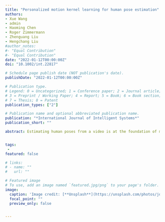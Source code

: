 ```yaml
---
title: "Personalized motion kernel learning for human pose estimation"
authors:
- Xue Wang
- admin
- Haoming Chen
- Roger Zimmermann
- Zhenguang Liu
- Hengchang Liu
#author_notes:
#- "Equal Contribution"
#- "Equal Contribution"
date: "2022-01-12T00:00:00Z"
doi: "10.1002/int.22817"

# Schedule page publish date (NOT publication's date).
publishDate: "2022-01-12T00:00:00Z"

# Publication type.
# Legend: 0 = Uncategorized; 1 = Conference paper; 2 = Journal article;
# 3 = Preprint / Working Paper; 4 = Report; 5 = Book; 6 = Book section;
# 7 = Thesis; 8 = Patent
publication_types: ["2"]

# Publication name and optional abbreviated publication name.
publication: "*International Journal of Intelligent Systems*"
publication_short: ""

abstract: Estimating human poses from a video is at the foundation of many visual intelligent systems. Various convolutional neural networks have been proposed, achieving state‐of‐the‐art performance on different image datasets. However, most existing approaches are image based, which deliver unreliable estimations on videos since they fail to model temporal consistency across video frames. Recently, another line of work leverages temporal cues for multi‐frame person pose estimation, yet still in an instance‐unaware fashion, disregarding the specific traits of different instances (persons) or different joints. In this paper, we propose a novel approach to learn specific keypoint motion representations for each person, termed Personalized Motion‐Aware Network (PMAN). In the PMAN, we devise three components: (1) an Instance‐Sensitive Extractor that adaptively computes the spatial features according to human physical characteristics; (2) a Keypoint Motion Encoder that separately generates convolution kernels with fine‐grained keypoint motion encoding; (3) a Motion Driven Decoder that parses multi‐frame spatial features of the same person to provide precise human pose estimations.


tags:
 - 
featured: false

# links:
# - name: ""
#   url: ""

# Featured image
# To use, add an image named `featured.jpg/png` to your page's folder. 
image:
  caption: 'Image credit: [**Unsplash**](https://unsplash.com/photos/jdD8gXaTZsc)'
  focal_point: ""
  preview_only: false


---
```


